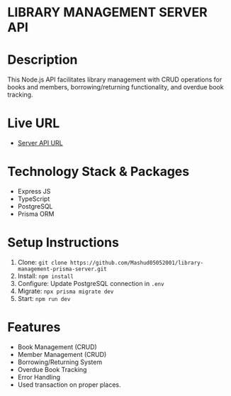 # LIBRARY MANAGEMENT SERVER API

# Description

This Node.js API facilitates library management with CRUD operations for books and members, borrowing/returning functionality, and overdue book tracking.

# Live URL

- [Server API URL](https://library-management-api-kappa.vercel.app/)

# Technology Stack & Packages

- Express JS
- TypeScript
- PostgreSQL
- Prisma ORM

# Setup Instructions

1. Clone: `git clone https://github.com/Mashud05052001/library-management-prisma-server.git`
2. Install: `npm install`
3. Configure: Update PostgreSQL connection in `.env`
4. Migrate: `npx prisma migrate dev`
5. Start: `npm run dev`

# Features

- Book Management (CRUD)
- Member Management (CRUD)
- Borrowing/Returning System
- Overdue Book Tracking
- Error Handling
- Used transaction on proper places.
